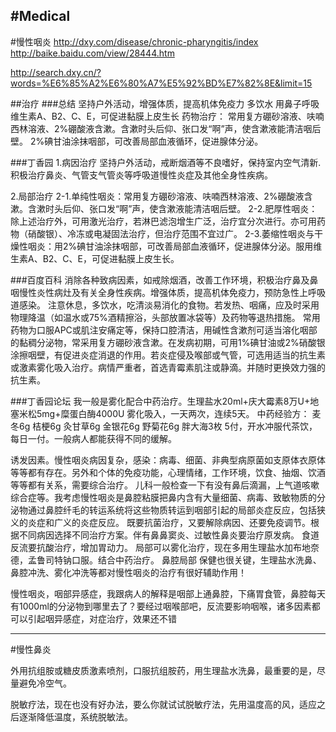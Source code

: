 #Medical
---
#慢性咽炎
http://dxy.com/disease/chronic-pharyngitis/index
http://baike.baidu.com/view/28444.htm

http://search.dxy.cn/?words=%E6%85%A2%E6%80%A7%E5%92%BD%E7%82%8E&limit=15

##治疗
###总结
坚持户外活动，增强体质，提高机体免疫力
多饮水
用鼻子呼吸
维生素A、B2、C、E，可促进黏膜上皮生长
药物治疗：
常用复方硼砂溶液、呋喃西林溶液、2%硼酸液含漱。含漱时头后仰、张口发“啊”声，使含漱液能清洁咽后壁。
2%碘甘油涂抹咽部，可改善局部血液循环，促进腺体分泌。

###丁香园
1.病因治疗
坚持户外活动，戒断烟酒等不良嗜好，保持室内空气清新.积极治疗鼻炎、气管支气管炎等呼吸道慢性炎症及其他全身性疾病。

2.局部治疗
2-1.单纯性咽炎：常用复方硼砂溶液、呋喃西林溶液、2%硼酸液含漱。含漱时头后仰、张口发“啊”声，使含漱液能清洁咽后壁。
2-2.肥厚性咽炎：除上述治疗外，可用激光治疗，若淋巴滤泡增生广泛，治疗宜分次进行。亦可用药物（硝酸银）、冷冻或电凝固法治疗，但治疗范围不宜过广。
2-3.萎缩性咽炎与干燥性咽炎：用2%碘甘油涂抹咽部，可改善局部血液循环，促进腺体分泌。服用维生素A、B2、C、E，可促进黏膜上皮生长。


###百度百科
消除各种致病因素，如戒除烟酒，改善工作环境，积极治疗鼻及鼻咽慢性炎性病灶及有关全身性疾病。增强体质，提高机体免疫力，预防急性上呼吸道感染。
注意休息，多饮水，吃清淡易消化的食物。若发热、咽痛，应及时采用物理降温（如温水或75%酒精擦浴，头部放置冰袋等）及药物等退热措施。
常用药物为口服APC或肌注安痛定等，保持口腔清洁，用碱性含漱剂可适当溶化咽部的黏稠分泌物，常采用复方硼砂液含漱。在发病初期，可用1%碘甘油或2%硝酸银涂擦咽壁，有促进炎症消退的作用。若炎症侵及喉部或气管，可选用适当的抗生素或激素雾化吸入治疗。病情严重者，首选青霉素肌注或静滴。并随时更换效力强的抗生素。

###丁香园论坛
我一般是雾化配合中药治疗。生理盐水20ml+庆大霉素8万U+地塞米松5mg+糜蛋白酶4000U 雾化吸入，一天两次，连续5天。 
中药经验方： 麦冬6g 桔梗6g 灸甘草6g 金银花6g 野菊花6g 胖大海3枚 5付，开水冲服代茶饮，每日一付。一般病人都能获得不同的缓解。

诱发因素。慢性咽炎病因复杂，感染：病毒、细菌、非典型病原菌如支原体衣原体等等都有存在。另外和个体的免疫功能，心理情绪，工作环境，饮食、抽烟、饮酒等等都有关系，需要综合治疗。
儿科一般检查一下有没有鼻后滴漏，上气道咳嗽综合症等。我考虑慢性咽炎是鼻腔粘膜把鼻内含有大量细菌、病毒、致敏物质的分泌物通过鼻腔纤毛的转运系统将这些物质转运到咽部引起的局部炎症反应，包括狭义的炎症和广义的炎症反应。
既要抗菌治疗，又要解除病因、还要免疫调节。根据不同病因选择不同治疗方案。伴有鼻鼻窦炎、过敏性鼻炎要治疗原发病。
食道反流要抗酸治疗，增加胃动力。
局部可以雾化治疗，现在多用生理盐水加布地奈德，孟鲁司特钠口服。结合中药治疗。
鼻腔局部 保健也很关键，生理盐水洗鼻、鼻腔冲洗、雾化冲洗等都对慢性咽炎的治疗有很好辅助作用！

慢性咽炎，咽部异感症，我跟病人的解释是咽部上通鼻腔，下痛胃食管，鼻腔每天有1000ml的分泌物到哪里去了？要经过咽喉部吧，反流要影响咽喉，诸多因素都可以引起咽异感症，对症治疗，效果还不错


---
#慢性鼻炎

外用抗组胺或糖皮质激素喷剂，口服抗组胺药，用生理盐水洗鼻，最重要的是，尽量避免冷空气。

脱敏疗法，现在也没有好办法，要么你就试试脱敏疗法，先用温度高的风，适应之后逐渐降低温度，系统脱敏法。

















